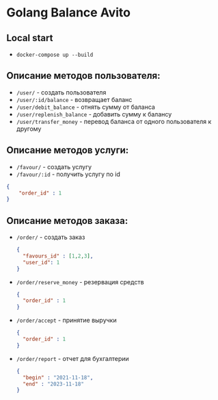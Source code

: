 # Golang Balance Avito

## Local start

- <code>docker-compose up --build</code>

## Описание методов пользователя:
- <code>/user/</code> - создать пользователя
- <code>/user/:id/balance</code> - возвращает баланс 
- <code>/user/debit_balance</code> -  отнять сумму от баланса
- <code>/user/replenish_balance</code> - добавить сумму к балансу
- <code>/user/transfer_money</code> - перевод баланса от одного пользователя к другому

## Описание методов услуги:
- <code>/favour/</code> - создать услугу
- <code>/favour/:id</code> - получить услугу по id

```json
{ 
    "order_id" : 1
} 
```

## Описание методов заказа:
- <code>/order/</code> - создать заказ
  ```json
  { 
    "favours_id" : [1,2,3],
    "user_id": 1
  } 
  ```
- <code>/order/reserve_money</code> - резервация средств
  ```json
  { 
    "order_id" : 1 
  } 
  ```
- <code>/order/accept</code> - принятие выручки 
  ```json
  { 
    "order_id" : 1 
  } 
  ```
- <code>/order/report</code> - отчет для бухгалтерии
  ```json
  { 
    "begin" : "2021-11-18", 
    "end" : "2023-11-18"
  } 
  ```